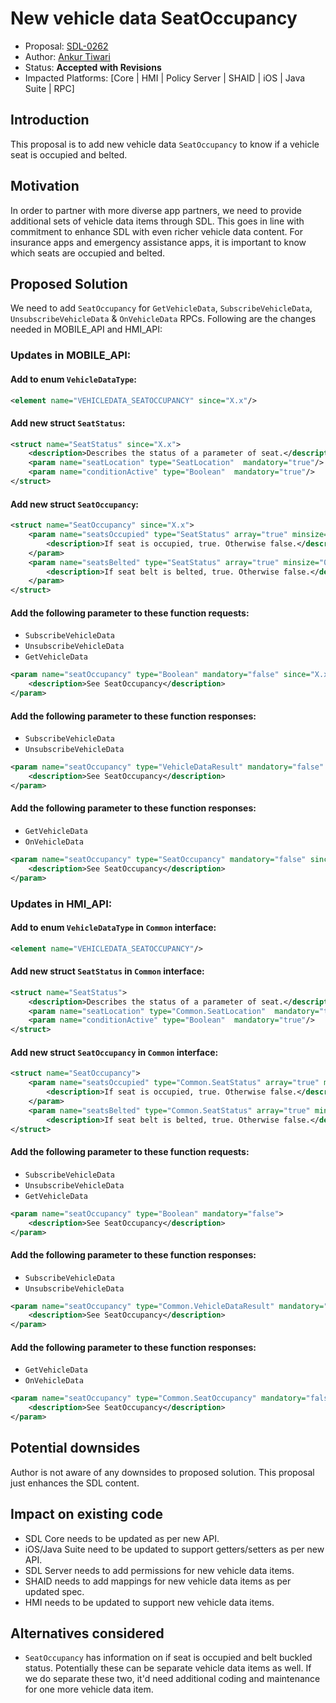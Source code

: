 # New vehicle data SeatOccupancy

* Proposal: [SDL-0262](0262-New-vehicle-data-SeatOccupancy.md)
* Author: [Ankur Tiwari](https://github.com/atiwari9)
* Status: **Accepted with Revisions**
* Impacted Platforms: [Core | HMI | Policy Server | SHAID | iOS | Java Suite | RPC]

## Introduction

This proposal is to add new vehicle data `SeatOccupancy` to know if a vehicle seat is occupied and belted.

## Motivation

In order to partner with more diverse app partners, we need to provide additional sets of vehicle data items through SDL. This goes in line with commitment to enhance SDL with even richer vehicle data content. For insurance apps and emergency assistance apps, it is important to know which seats are occupied and belted.

## Proposed Solution 

We need to add `SeatOccupancy` for `GetVehicleData`, `SubscribeVehicleData`, `UnsubscribeVehicleData` & `OnVehicleData` RPCs. Following are the changes needed in MOBILE_API and HMI_API:

### Updates in MOBILE_API:


#### Add to enum `VehicleDataType`: 

```xml
<element name="VEHICLEDATA_SEATOCCUPANCY" since="X.x"/>
```

#### Add new struct `SeatStatus`:
```xml
<struct name="SeatStatus" since="X.x">
	<description>Describes the status of a parameter of seat.</description>
	<param name="seatLocation" type="SeatLocation"  mandatory="true"/>
	<param name="conditionActive" type="Boolean"  mandatory="true"/>	
</struct>
```

#### Add new struct `SeatOccupancy`:

```xml	
<struct name="SeatOccupancy" since="X.x">
	<param name="seatsOccupied" type="SeatStatus" array="true" minsize="0" maxsize="100" mandatory="false">
		<description>If seat is occupied, true. Otherwise false.</description>
	</param>
	<param name="seatsBelted" type="SeatStatus" array="true" minsize="0" maxsize="100" mandatory="false">
		<description>If seat belt is belted, true. Otherwise false.</description>
	</param>	
</struct>
```

#### Add the following parameter to these function requests:
* `SubscribeVehicleData`
* `UnsubscribeVehicleData`
* `GetVehicleData`

```xml
<param name="seatOccupancy" type="Boolean" mandatory="false" since="X.x">
	<description>See SeatOccupancy</description>
</param>
```

#### Add the following parameter to these function responses:
* `SubscribeVehicleData`
* `UnsubscribeVehicleData`

```xml
<param name="seatOccupancy" type="VehicleDataResult" mandatory="false" since="X.x">
	<description>See SeatOccupancy</description>
</param>
```

#### Add the following parameter to these function responses:
* `GetVehicleData`
* `OnVehicleData`

```xml
<param name="seatOccupancy" type="SeatOccupancy" mandatory="false" since="X.x">
	<description>See SeatOccupancy</description>
</param>
```

### Updates in HMI_API:

#### Add to enum `VehicleDataType` in `Common` interface: 

```xml
<element name="VEHICLEDATA_SEATOCCUPANCY"/>
```

#### Add new struct `SeatStatus` in `Common` interface:

```xml
<struct name="SeatStatus">
	<description>Describes the status of a parameter of seat.</description>
	<param name="seatLocation" type="Common.SeatLocation"  mandatory="true"/>
	<param name="conditionActive" type="Boolean"  mandatory="true"/>
</struct>
```

#### Add new struct `SeatOccupancy` in `Common` interface:

```xml	
<struct name="SeatOccupancy">
	<param name="seatsOccupied" type="Common.SeatStatus" array="true" minsize="0" maxsize="100" mandatory="false">
		<description>If seat is occupied, true. Otherwise false.</description>
	</param>
	<param name="seatsBelted" type="Common.SeatStatus" array="true" minsize="0" maxsize="100" mandatory="false">
		<description>If seat belt is belted, true. Otherwise false.</description>
</struct>
```

#### Add the following parameter to these function requests:
* `SubscribeVehicleData`
* `UnsubscribeVehicleData`
* `GetVehicleData`

```xml
<param name="seatOccupancy" type="Boolean" mandatory="false">
	<description>See SeatOccupancy</description>
</param>
```

#### Add the following parameter to these function responses:
* `SubscribeVehicleData`
* `UnsubscribeVehicleData`

```xml
<param name="seatOccupancy" type="Common.VehicleDataResult" mandatory="false">
	<description>See SeatOccupancy</description>
</param>
```

#### Add the following parameter to these function responses:
* `GetVehicleData`
* `OnVehicleData`

```xml
<param name="seatOccupancy" type="Common.SeatOccupancy" mandatory="false">
	<description>See SeatOccupancy</description>
</param>
```

## Potential downsides

Author is not aware of any downsides to proposed solution. This proposal just enhances the SDL content.

## Impact on existing code

* SDL Core needs to be updated as per new API.
* iOS/Java Suite need to be updated to support getters/setters as per new API.
* SDL Server needs to add permissions for new vehicle data items.
* SHAID needs to add mappings for new vehicle data items as per updated spec.
* HMI needs to be updated to support new vehicle data items.

## Alternatives considered

* `SeatOccupancy` has information on if seat is occupied and belt buckled status. Potentially these can be separate vehicle data items as well. If we do separate these two, it'd need additional coding and maintenance for one more vehicle data item.
